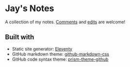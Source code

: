 # Jay's Notes

A collection of my notes. [Comments](https://github.com/xiaohk/notes/issues) and [edits](https://github.com/xiaohk/notes/pulls) are welcome!

## Built with

- Static site generator: [Eleventy](https://www.11ty.dev/)
- GitHub markdown theme: [github-markdown-css](https://github.com/sindresorhus/github-markdown-css)
- GitHub code syntax theme: [prism-theme-github](https://github.com/katorlys/prism-theme-github)
